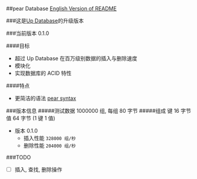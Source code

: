 ##pear Database
[English Version of README](./README.en.md)

###这是[Up Database](http://www.github.com/UncP/Up_Database)的升级版本

###当前版本 0.1.0

####目标
- 超过 Up Database 在百万级别数据的插入与删除速度
- 模块化
- 实现数据库的 ACID 特性

####特点
- 更简洁的语法 [pear syntax](./pear_syntax)


###版本信息
#####测试数据 1000000 组, 每组 80 字节
#####组成
	键 16 字节
	值 64 字节 (1 键 1 值)

* 版本 0.1.0
	- 插入性能			``` 328000 组/秒 ```
	- 删除性能			``` 204000 组/秒 ```


###TODO
- [ ] 插入, 查找, 删除操作
